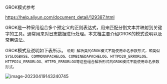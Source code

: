 GROK模式参考

https://help.aliyun.com/document_detail/129387.html

GROK是一种采用组合多个预定义的正则表达式，用来匹配分割文本并映射到关键字的工具。通常用来对日志数据进行处理。本文档主要介绍GROK的模式说明以及常用语法。

GROK模式及说明如下表所示。
`说明 解析类的GROK模式不能使用命名参数形式，即类似SYSLOGBASE、COMMONAPACHELOG、COMBINEDAPACHELOG、HTTPD20_ERRORLOG、HTTPD24_ERRORLOG、HTTPD_ERRORLOG等这些组合解析形式的GROK模式不能使用命名参数形式。`

![image-20230419143240745](C:\Users\11650\Documents\typora\Image\image-20230419143240745.png)